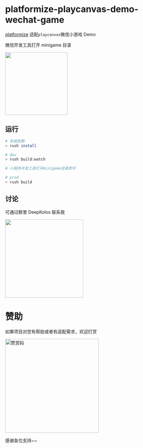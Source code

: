 # platformize-playcanvas-demo-wechat-game

[platformize](https://github.com/deepkolos/platformize) 适配`playcanvas`微信小游戏 Demo

微信开发工具打开 minigame 目录

<div>
  <img src="https://raw.githubusercontent.com/deepkolos/three-platformize-demo-wechat-game/main/demo.gif" width="200"alt="" />
</div>

## 运行

```sh
# 安装依赖
> rush install

# dev
> rush build:watch

# 小程序开发工具打开minigame目录即可

# prod
> rush build
```

## 讨论

可通过群里 DeepKolos 联系我

<img width="250" src="https://raw.githubusercontent.com/deepkolos/three-platformize/master/docs/qq-group.jpg" />

# 赞助

如果项目对您有帮助或者有适配需求，欢迎打赏

<img src="https://upload-images.jianshu.io/upload_images/252050-d3d6bfdb1bb06ddd.png?imageMogr2/auto-orient/strip%7CimageView2/2/w/1240" alt="赞赏码" width="300">

感谢各位支持~~
